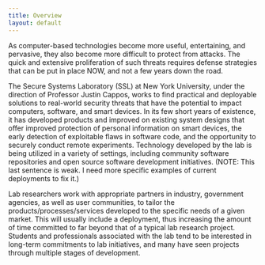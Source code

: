 ```yaml
---
title: Overview
layout: default
---
```


As computer-based technologies become more useful, entertaining, and pervasive, they also become more difficult to protect from attacks. The quick and extensive proliferation of such threats requires defense strategies that can be put in place NOW, and not a few years down the road. 

The Secure Systems Laboratory (SSL) at New York University, under the direction of Professor Justin Cappos, works to find practical and deployable solutions to real-world security threats that have the potential to impact computers, software, and smart devices. In its few short years of existence, it has developed products and improved on existing system designs that offer improved protection of personal information on smart devices, the early detection of exploitable flaws in software code, and the opportunity to securely conduct remote experiments. Technology developed by the lab is being utilized in a variety of settings, including community software repositories and open source software development initiatives. (NOTE: This last sentence is weak. I need more specific examples of current deployments to fix it.)

Lab researchers work with appropriate partners in industry, government agencies, as well as user communities, to tailor the products/processes/services developed to the specific needs of a given market. This will usually include a deployment, thus increasing the amount of time committed to far beyond that of a typical lab research project. Students and professionals associated with the lab tend to be interested in long-term commitments to lab initiatives, and many have seen projects through multiple stages of development.

